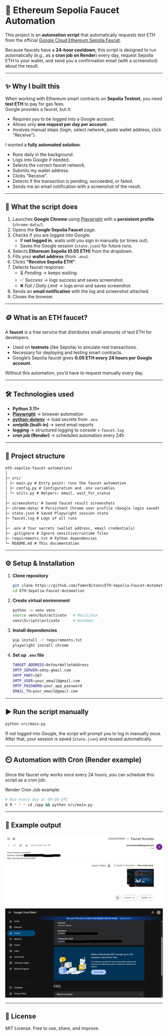 # 🚰 Ethereum Sepolia Faucet Automation

This project is an **automation script** that automatically requests test ETH from the official [Google Cloud Ethereum Sepolia Faucet](https://cloud.google.com/application/web3/faucet/ethereum/sepolia).  

Because faucets have a **24-hour cooldown**, this script is designed to run automatically (e.g., as a **cron job on Render**) every day, request Sepolia ETH to your wallet, and send you a confirmation email (with a screenshot) about the result.

---

## ✨ Why I built this
When working with Ethereum smart contracts on **Sepolia Testnet**, you need **test ETH** to pay for gas fees.  
Google provides a faucet, but it:
- Requires you to be logged into a Google account.  
- Allows only **one request per day per account**.  
- Involves manual steps (login, select network, paste wallet address, click "Receive").  

I wanted a **fully automated solution**:
- Runs daily in the background.  
- Logs into Google if needed.  
- Selects the correct faucet network.  
- Submits my wallet address.  
- Clicks "Receive".  
- Detects if the transaction is pending, succeeded, or failed.  
- Sends me an email notification with a screenshot of the result.  

---

## 🔄 What the script does
1. Launches **Google Chrome** using [Playwright](https://playwright.dev/) with a **persistent profile** (`chrome-data/`).  
2. Opens the **Google Sepolia Faucet** page.  
3. Checks if you are logged into Google:  
   - If **not logged in**, waits until you sign in manually (or times out).  
   - Saves the Google session (`state.json`) for future runs.  
4. Selects **Ethereum Sepolia (0.05 ETH)** from the dropdown.  
5. Fills your **wallet address** (from `.env`).  
6. Clicks **"Receive Sepolia ETH"**.  
7. Detects faucet response:  
   - ⏳ *Pending* → keeps waiting.  
   - ✅ *Success* → logs success and saves screenshot.  
   - ❌ *Fail / Daily Limit* → logs error and saves screenshot.  
8. Sends an **email notification** with the log and screenshot attached.  
9. Closes the browser.  

---

## 🪙 What is an ETH faucet?
A **faucet** is a free service that distributes small amounts of test ETH for developers.  
- Used on **testnets** (like Sepolia) to simulate real transactions.  
- Necessary for deploying and testing smart contracts.  
- Google’s Sepolia faucet gives **0.05 ETH every 24 hours per Google account**.  

Without this automation, you’d have to request manually every day.  

---

## 🛠️ Technologies used
- **Python 3.11+**  
- **[Playwright](https://playwright.dev/python/)** → browser automation  
- **[python-dotenv](https://github.com/theskumar/python-dotenv)** → load secrets from `.env`  
- **smtplib (built-in)** → send email reports  
- **logging** → structured logging to console + `faucet.log`  
- **cron job (Render)** → scheduled automation every 24h  

---

## 📂 Project structure
```
eth-sepolia-faucet-automation/
│
├─ src/
│ ├─ main.py # Entry point: runs the faucet automation
│ ├─ config.py # Configuration and .env variables
│ └─ utils.py # Helpers: email, wait_for_status
│
├─ screenshots/ # Saved faucet result screenshots
├─ chrome-data/ # Persistent Chrome user profile (Google login saved)
├─ state.json # Saved Playwright session state
├─ faucet.log # Logs of all runs
│
├─ .env # Your secrets (wallet address, email credentials)
├─ .gitignore # Ignore sensitive/runtime files
├─ requirements.txt # Python dependencies
└─ README.md # This documentation
```

---

## ⚙️ Setup & Installation

1. **Clone repository**  
   ```bash
   git clone https://github.com/TomerBitonn/ETH-Sepolia-Faucet-Automation.git
   cd ETH-Sepolia-Faucet-Automation
   ```

2. **Create virtual environment**
    ```bash
    python -m venv venv
    source venv/bin/activate   # Mac/Linux
    venv\Scripts\activate      # Windows
    ```

3. **Install dependencies**
    ```bash
    pip install -r requirements.txt
    playwright install chrome
    ```

4. **Set up `.env` file**
    ```bash
    TARGET_ADDRESS=0xYourWalletAddress
    SMTP_SERVER=smtp.gmail.com
    SMTP_PORT=587
    SMTP_USER=your_email@gmail.com
    SMTP_PASSWORD=your_app_password
    EMAIL_TO=your_email@gmail.com
    ```

---

## ▶️ Run the script manually
```bash
python src/main.py
```

If not logged into Google, the script will prompt you to log in manually once. 
After that, your session is saved (`state.json`) and reused automatically.

---

## ⏲️ Automation with Cron (Render example)

Since the faucet only works once every 24 hours, you can schedule this script as a cron job:

Render Cron Job example:
```bash
# Run every day at 09:00 UTC
0 9 * * * cd /app && python src/main.py
```

---

## 📸 Example output

![Email Success](example_screenshots/email_success.png)
![Faucet Success](example_screenshots/faucet_success_1759008638.png)

---

## 📜 License

MIT License. Free to use, share, and improve.
